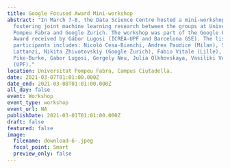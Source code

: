 ```yaml
---
title: Google Focused Award Mini-workshop
abstract: "In March 7-8, the Data Science Centre hosted a mini-workshop aimed at
  fostering joint machine learning research between the groups at Universitat
  Pompeu Fabra and Google Zurich. The workshop was part of the Google Faulty
  Award received by Gábor Lugosi (ICREA-UPF and Barcelona GSE). The list of
  participants includes: Nicolò Cesa-Bianchi, Andrea Paudice (Milan), Silvio
  Lattanzi, Nikita Zhivotovskiy (Google Zurich), Fabio Vitale (Lille), Ciara
  Pike-Burke, Gabor Lugosi, Gergely Neu, Julia Olkhovskaya, Vasiliki Velona
  (UPF)."
location: Universitat Pompeu Fabra, Campus Ciutadella.
date: 2021-03-07T01:01:00.000Z
date_end: 2021-03-08T01:01:00.000Z
all_day: false
event: Workshop
event_type: workshop
event_url: NA
publishDate: 2021-03-01T01:01:00.000Z
draft: false
featured: false
image:
  filename: download-6-.jpeg
  focal_point: Smart
  preview_only: false
---
```

